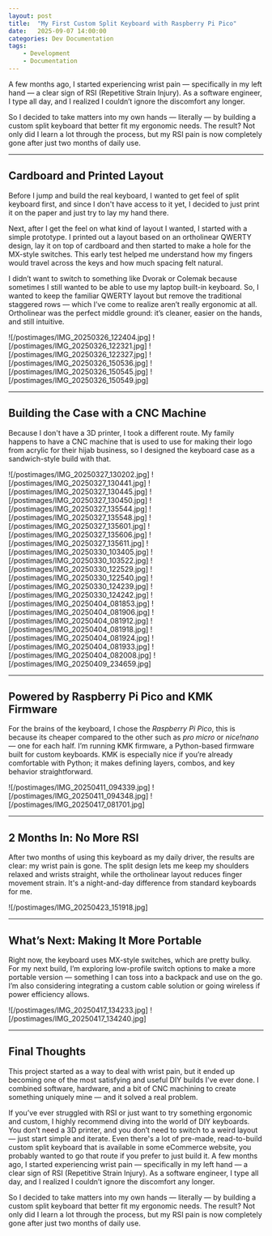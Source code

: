 ```yaml
---
layout: post
title:  "My First Custom Split Keyboard with Raspberry Pi Pico"
date:   2025-09-07 14:00:00
categories: Dev Documentation
tags:
    - Development
    - Documentation
---
```


A few months ago, I started experiencing wrist pain — specifically in my left
hand — a clear sign of RSI (Repetitive Strain Injury). As a software engineer,
I type all day, and I realized I couldn’t ignore the discomfort any longer.

So I decided to take matters into my own hands — literally — by building a
custom split keyboard that better fit my ergonomic needs. The result? Not only
did I learn a lot through the process, but my RSI pain is now completely gone
after just two months of daily use.

---

## Cardboard and Printed Layout

Before I jump and build the real keyboard, I wanted to get feel of split
keyboard first, and since I don't have access to it yet, I decided to just
print it on the paper and just try to lay my hand there.

Next, after I get the feel on what kind of layout I wanted, I started with a
simple prototype. I printed out a layout based on an ortholinear QWERTY design,
lay it on top of cardboard and then started to make a hole for the MX-style
switches. This early test helped me understand how my fingers would travel
across the keys and how much spacing felt natural.

I didn’t want to switch to something like Dvorak or Colemak because sometimes I
still wanted to be able to use my laptop built-in keyboard. So, I wanted to
keep the familiar QWERTY layout but remove the traditional staggered rows —
which I’ve come to realize aren’t really ergonomic at all. Ortholinear was the
perfect middle ground: it’s cleaner, easier on the hands, and still intuitive.

![/postimages/IMG_20250326_122404.jpg]
![/postimages/IMG_20250326_122321.jpg]
![/postimages/IMG_20250326_122327.jpg]
![/postimages/IMG_20250326_150536.jpg]
![/postimages/IMG_20250326_150545.jpg]
![/postimages/IMG_20250326_150549.jpg]

---

## Building the Case with a CNC Machine

Because I don't have a 3D printer, I took a different route. My family happens
to have a CNC machine that is used to use for making their logo from acrylic
for their hijab business, so I designed the keyboard case as a sandwich-style
build with that.

![/postimages/IMG_20250327_130202.jpg]
![/postimages/IMG_20250327_130441.jpg]
![/postimages/IMG_20250327_130445.jpg]
![/postimages/IMG_20250327_130450.jpg]
![/postimages/IMG_20250327_135544.jpg]
![/postimages/IMG_20250327_135548.jpg]
![/postimages/IMG_20250327_135601.jpg]
![/postimages/IMG_20250327_135606.jpg]
![/postimages/IMG_20250327_135611.jpg]
![/postimages/IMG_20250330_103405.jpg]
![/postimages/IMG_20250330_103522.jpg]
![/postimages/IMG_20250330_122529.jpg]
![/postimages/IMG_20250330_122540.jpg]
![/postimages/IMG_20250330_124239.jpg]
![/postimages/IMG_20250330_124242.jpg]
![/postimages/IMG_20250404_081853.jpg]
![/postimages/IMG_20250404_081906.jpg]
![/postimages/IMG_20250404_081912.jpg]
![/postimages/IMG_20250404_081918.jpg]
![/postimages/IMG_20250404_081924.jpg]
![/postimages/IMG_20250404_081933.jpg]
![/postimages/IMG_20250404_082008.jpg]
![/postimages/IMG_20250409_234659.jpg]

---

## Powered by Raspberry Pi Pico and KMK Firmware

For the brains of the keyboard, I chose the *Raspberry Pi Pico*, this is
because its cheaper compared to the other such as *pro micro* or *nice!nano* —
one for each half. I’m running KMK firmware, a Python-based firmware built for
custom keyboards. KMK is especially nice if you’re already comfortable with
Python; it makes defining layers, combos, and key behavior straightforward.

![/postimages/IMG_20250411_094339.jpg]
![/postimages/IMG_20250411_094348.jpg]
![/postimages/IMG_20250417_081701.jpg]

---

## 2 Months In: No More RSI

After two months of using this keyboard as my daily driver, the results are
clear: my wrist pain is gone. The split design lets me keep my shoulders
relaxed and wrists straight, while the ortholinear layout reduces finger
movement strain. It's a night-and-day difference from standard keyboards for
me.

![/postimages/IMG_20250423_151918.jpg]

---

## What’s Next: Making It More Portable

Right now, the keyboard uses MX-style switches, which are pretty bulky. For my
next build, I’m exploring low-profile switch options to make a more portable
version — something I can toss into a backpack and use on the go. I’m also
considering integrating a custom cable solution or going wireless if power
efficiency allows.

![/postimages/IMG_20250417_134233.jpg]
![/postimages/IMG_20250417_134240.jpg]

---

## Final Thoughts

This project started as a way to deal with wrist pain, but it ended up becoming
one of the most satisfying and useful DIY builds I’ve ever done. I combined
software, hardware, and a bit of CNC machining to create something uniquely
mine — and it solved a real problem.

If you’ve ever struggled with RSI or just want to try something ergonomic and
custom, I highly recommend diving into the world of DIY keyboards. You don’t
need a 3D printer, and you don’t need to switch to a weird layout — just start
simple and iterate. Even there's a lot of pre-made, read-to-build custom split
keyboard that is available in some eCommerce website, you probably wanted to go
that route if you prefer to just build it. A few months ago, I started
experiencing wrist pain — specifically in my left hand — a clear sign of RSI
(Repetitive Strain Injury). As a software engineer, I type all day, and I
realized I couldn’t ignore the discomfort any longer.

So I decided to take matters into my own hands — literally — by building a
custom split keyboard that better fit my ergonomic needs. The result? Not only
did I learn a lot through the process, but my RSI pain is now completely gone
after just two months of daily use.

